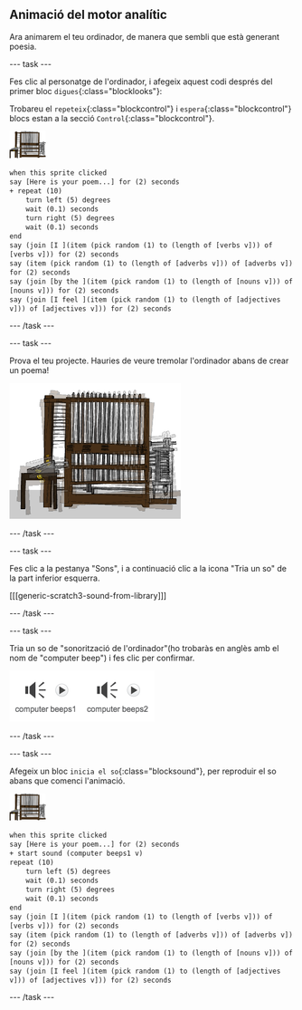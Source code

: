 ## Animació del motor analític

Ara animarem el teu ordinador, de manera que sembli que està generant poesia.

\--- task \---

Fes clic al personatge de l'ordinador, i afegeix aquest codi després del primer bloc `digues`{:class="blocklooks"}:

Trobareu el `repeteix`{:class="blockcontrol"} i `espera`{:class="blockcontrol"} blocs estan a la secció `Control`{:class="blockcontrol"}.

![captura de pantalla](images/computer-sprite.png)

```blocks3
when this sprite clicked
say [Here is your poem...] for (2) seconds
+ repeat (10)
    turn left (5) degrees
    wait (0.1) seconds
    turn right (5) degrees
    wait (0.1) seconds  
end
say (join [I ](item (pick random (1) to (length of [verbs v])) of [verbs v])) for (2) seconds
say (item (pick random (1) to (length of [adverbs v])) of [adverbs v]) for (2) seconds
say (join [by the ](item (pick random (1) to (length of [nouns v])) of [nouns v])) for (2) seconds
say (join [I feel ](item (pick random (1) to (length of [adjectives v])) of [adjectives v])) for (2) seconds
```

\--- /task \---

\--- task \---

Prova el teu projecte. Hauries de veure tremolar l'ordinador abans de crear un poema!

![personatge de l’ordinador tremolant](images/poetry-animate-test.png)

\--- /task \---

\--- task \---

Fes clic a la pestanya "Sons", i a continuació clic a la icona "Tria un so" de la part inferior esquerra.

[[[generic-scratch3-sound-from-library]]]

\--- /task \---

\--- task \---

Tria un so de "sonorització de l'ordinador"(ho trobaràs en anglès amb el nom de "computer beep") i fes clic per confirmar.

![sons "computer beeps 1 i 2" de la biblioteca de sons](images/poetry-beeps.png)

\--- /task \---

\--- task \---

Afegeix un bloc `inicia el so`{:class="blocksound"}, per reproduir el so abans que comenci l'animació.

![personatge de l'ordinador](images/computer-sprite.png)

```blocks3
when this sprite clicked
say [Here is your poem...] for (2) seconds
+ start sound (computer beeps1 v)
repeat (10)
    turn left (5) degrees
    wait (0.1) seconds
    turn right (5) degrees
    wait (0.1) seconds  
end
say (join [I ](item (pick random (1) to (length of [verbs v])) of [verbs v])) for (2) seconds
say (item (pick random (1) to (length of [adverbs v])) of [adverbs v]) for (2) seconds
say (join [by the ](item (pick random (1) to (length of [nouns v])) of [nouns v])) for (2) seconds
say (join [I feel ](item (pick random (1) to (length of [adjectives v])) of [adjectives v])) for (2) seconds
```

\--- /task \---